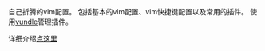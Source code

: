 自己折腾的vim配置。
包括基本的vim配置、vim快捷键配置以及常用的插件。
使用[vundle](http://github.com/VundleVim/Vundle.Vim)管理插件。

详细介绍[点这里](http://domicat.me/2015/07/28/2015-7-28-vim-config-and-plugin/)